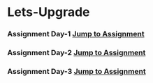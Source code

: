 # Lets-Upgrade
### Assignment Day-1 [Jump to Assignment](https://github.com/valavb/Lets-Upgrade/blob/main/Assignment%20Day-1/Day-1%20Assignment.ipynb "Assignment Day-1")
### Assignment Day-2 [Jump to Assignment](https://github.com/valavb/Lets-Upgrade/blob/main/Assignment%20Day-2/Day%202%20Assignment.ipynb "Assignment Day-2")
### Assignment Day-3 [Jump to Assignment](https://github.com/valavb/Lets-Upgrade/blob/main/Day-3%20Assignment/Day-3%20Assignment.ipynb "Assignment Day-3")

